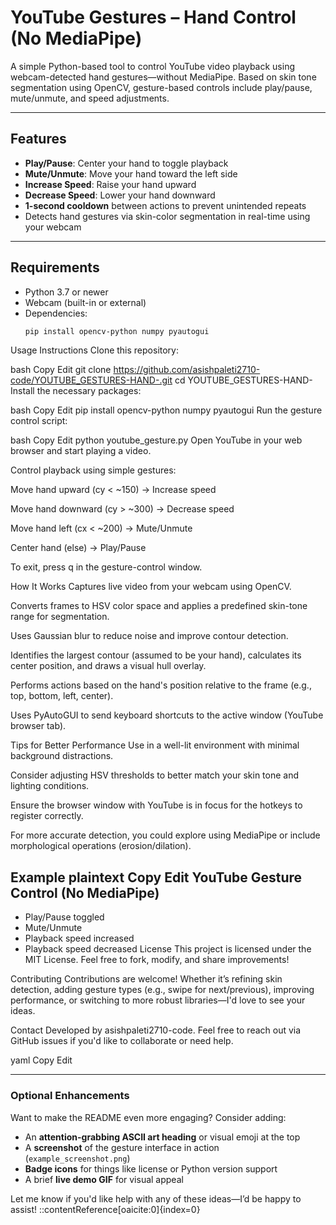 #  YouTube Gestures – Hand Control (No MediaPipe)

A simple Python-based tool to control YouTube video playback using webcam-detected hand gestures—without MediaPipe. Based on skin tone segmentation using OpenCV, gesture-based controls include play/pause, mute/unmute, and speed adjustments.

---

##  Features

- **Play/Pause**: Center your hand to toggle playback  
- **Mute/Unmute**: Move your hand toward the left side  
- **Increase Speed**: Raise your hand upward  
- **Decrease Speed**: Lower your hand downward  
- **1-second cooldown** between actions to prevent unintended repeats  
- Detects hand gestures via skin-color segmentation in real-time using your webcam

---

##  Requirements

- Python 3.7 or newer  
- Webcam (built-in or external)  
- Dependencies:
  ```bash
  pip install opencv-python numpy pyautogui
Usage Instructions
Clone this repository:

bash
Copy
Edit
git clone https://github.com/asishpaleti2710-code/YOUTUBE_GESTURES-HAND-.git
cd YOUTUBE_GESTURES-HAND-
Install the necessary packages:

bash
Copy
Edit
pip install opencv-python numpy pyautogui
Run the gesture control script:

bash
Copy
Edit
python youtube_gesture.py
Open YouTube in your web browser and start playing a video.

Control playback using simple gestures:

Move hand upward (cy < ~150) → Increase speed

Move hand downward (cy > ~300) → Decrease speed

Move hand left (cx < ~200) → Mute/Unmute

Center hand (else) → Play/Pause

To exit, press q in the gesture-control window.

How It Works
Captures live video from your webcam using OpenCV.

Converts frames to HSV color space and applies a predefined skin-tone range for segmentation.

Uses Gaussian blur to reduce noise and improve contour detection.

Identifies the largest contour (assumed to be your hand), calculates its center position, and draws a visual hull overlay.

Performs actions based on the hand's position relative to the frame (e.g., top, bottom, left, center).

Uses PyAutoGUI to send keyboard shortcuts to the active window (YouTube browser tab).

Tips for Better Performance
Use in a well-lit environment with minimal background distractions.

Consider adjusting HSV thresholds to better match your skin tone and lighting conditions.

Ensure the browser window with YouTube is in focus for the hotkeys to register correctly.

For more accurate detection, you could explore using MediaPipe or include morphological operations (erosion/dilation).

Example
plaintext
Copy
Edit
YouTube Gesture Control (No MediaPipe)
-------------------------------------
* Play/Pause toggled
* Mute/Unmute
* Playback speed increased
* Playback speed decreased
License
This project is licensed under the MIT License. Feel free to fork, modify, and share improvements!

Contributing
Contributions are welcome! Whether it’s refining skin detection, adding gesture types (e.g., swipe for next/previous), improving performance, or switching to more robust libraries—I'd love to see your ideas.

Contact
Developed by asishpaleti2710-code. Feel free to reach out via GitHub issues if you'd like to collaborate or need help.

yaml
Copy
Edit

---

###  Optional Enhancements

Want to make the README even more engaging? Consider adding:

- An **attention-grabbing ASCII art heading** or visual emoji at the top  
- A **screenshot** of the gesture interface in action (`example_screenshot.png`)  
- **Badge icons** for things like license or Python version support  
- A brief **live demo GIF** for visual appeal

Let me know if you'd like help with any of these ideas—I’d be happy to assist!
::contentReference[oaicite:0]{index=0}








